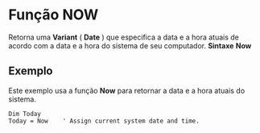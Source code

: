 
# Função NOW



Retorna uma  **Variant** ( **Date** ) que especifica a data e a hora atuais de acordo com a data e a hora do sistema de seu computador.
 **Sintaxe**
 **Now**

## Exemplo

Este exemplo usa a função  **Now** para retornar a data e a hora atuais do sistema.


```
Dim Today
Today = Now    ' Assign current system date and time.


```

